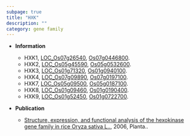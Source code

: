 ```yaml
---
subpage: true
title: "HXK"
description: ""
category: gene family
---
```


* **Information**  
    + HXK1, [LOC_Os07g26540](http://rice.plantbiology.msu.edu/cgi-bin/ORF_infopage.cgi?orf=LOC_Os07g26540), [Os07g0446800](http://rapdb.dna.affrc.go.jp/viewer/gbrowse_details/irgsp1?name=Os07g0446800).
    + HXK2, [LOC_Os05g45590](http://rice.plantbiology.msu.edu/cgi-bin/ORF_infopage.cgi?orf=LOC_Os05g45590), [Os05g0532600](http://rapdb.dna.affrc.go.jp/viewer/gbrowse_details/irgsp1?name=Os05g0532600).
    + HXK3, [LOC_Os01g71320](http://rice.plantbiology.msu.edu/cgi-bin/ORF_infopage.cgi?orf=LOC_Os01g71320), [Os01g0940100](http://rapdb.dna.affrc.go.jp/viewer/gbrowse_details/irgsp1?name=Os01g0940100).
    + HXK4, [LOC_Os07g09890](http://rice.plantbiology.msu.edu/cgi-bin/ORF_infopage.cgi?orf=LOC_Os07g09890), [Os07g0197100](http://rapdb.dna.affrc.go.jp/viewer/gbrowse_details/irgsp1?name=Os07g0197100).
    + HXK7, [LOC_Os05g09500](http://rice.plantbiology.msu.edu/cgi-bin/ORF_infopage.cgi?orf=LOC_Os05g09500), [Os05g0187100](http://rapdb.dna.affrc.go.jp/viewer/gbrowse_details/irgsp1?name=Os05g0187100).
    + HXK8, [LOC_Os01g09460](http://rice.plantbiology.msu.edu/cgi-bin/ORF_infopage.cgi?orf=LOC_Os01g09460), [Os01g0190400](http://rapdb.dna.affrc.go.jp/viewer/gbrowse_details/irgsp1?name=Os01g0190400).
    + HXK9, [LOC_Os01g52450](http://rice.plantbiology.msu.edu/cgi-bin/ORF_infopage.cgi?orf=LOC_Os01g52450), [Os01g0722700](http://rapdb.dna.affrc.go.jp/viewer/gbrowse_details/irgsp1?name=Os01g0722700).

* **Publication**  
    + [Structure, expression, and functional analysis of the hexokinase gene family in rice Oryza sativa L..](http://www.ncbi.nlm.nih.gov/pubmed?term=Structure,+expression,+and+functional+analysis+of+the+hexokinase+gene+family+in+rice+Oryza+sativa+L..%5BTitle%5D), 2006, Planta..


